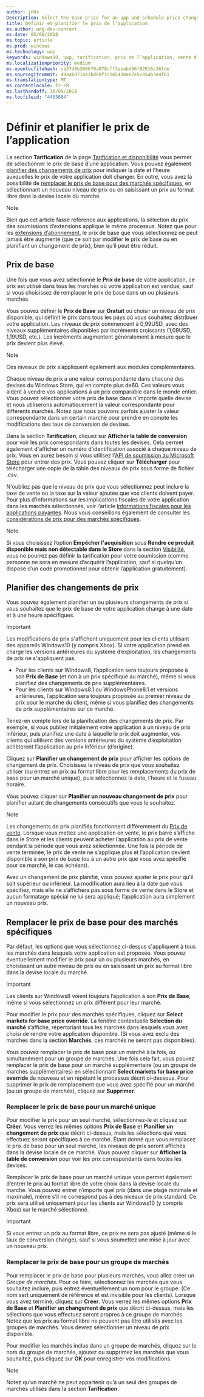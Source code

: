 ```yaml
---
author: jnHs
Description: Select the base price for an app and schedule price changes. You can also customize these options for specific markets.
title: Définir et planifier le prix de l’application
ms.author: wdg-dev-content
ms.date: 05/08/2018
ms.topic: article
ms.prod: windows
ms.technology: uwp
keywords: windows10, uwp, tarification, prix de l’application, vente d’applications, modification de prix, prix personnalisé, prix, tarif, coût, remplacer le prix de base, prix au format libre, format libre
ms.localizationpriority: medium
ms.openlocfilehash: ca37d0b360679a878cff3aeabd96f82016c36fde
ms.sourcegitcommit: 49aab071aa2bd88f1c165438ee7e5c854b3e4f61
ms.translationtype: MT
ms.contentlocale: fr-FR
ms.lasthandoff: 10/09/2018
ms.locfileid: "4465664"
---
```

# <a name="set-and-schedule-app-pricing"></a>Définir et planifier le prix de l’application

La section **Tarification** de la page [Tarification et disponibilité](set-app-pricing-and-availability.md) vous permet de sélectionner le prix de base d’une application. Vous pouvez également [planifier des changements de prix](#schedule-price-changes) pour indiquer la date et l’heure auxquelles le prix de votre application doit changer. En outre, vous avez la possibilité de [remplacer le prix de base pour des marchés spécifiques](#override-base-price-for-specific-markets), en sélectionnant un nouveau niveau de prix ou en saisissant un prix au format libre dans la devise locale du marché.

> [!NOTE]
> Bien que cet article fasse référence aux applications, la sélection du prix des soumissions d’extensions applique le même processus. Notez que pour les [extensions d’abonnement](../monetize/enable-subscription-add-ons-for-your-app.md), le prix de base que vous sélectionnez ne peut jamais être augmenté (que ce soit par modifier le prix de base ou en planifiant un changement de prix), bien qu’il peut être réduit.

## <a name="base-price"></a>Prix de base

Une fois que vous avez sélectionné le **Prix de base** de votre application, ce prix est utilisé dans tous les marchés où votre application est vendue, sauf si vous choisissez de remplacer le prix de base dans un ou plusieurs marchés.

Vous pouvez définir le **Prix de Base** sur **Gratuit** ou choisir un niveau de prix disponible, qui définit le prix dans tous les pays où vous souhaitez distribuer votre application. Les niveaux de prix commencent à 0,99USD, avec des niveaux supplémentaires disponibles par incréments croissants (1,09USD, 1,19USD, etc.). Les incréments augmentent généralement à mesure que le prix devient plus élevé. 

> [!NOTE]
> Ces niveaux de prix s’appliquent également aux modules complémentaires. 

Chaque niveau de prix a une valeur correspondante dans chacune des devises du Windows Store, qui en compte plus de60. Ces valeurs vous aident à vendre vos applications à un prix comparable dans le monde entier. Vous pouvez sélectionner votre prix de base dans n’importe quelle devise et nous utiliserons automatiquement la valeur correspondante pour différents marchés. Notez que nous pouvons parfois ajuster la valeur correspondante dans un certain marché pour prendre en compte les modifications des taux de conversion de devises.

Dans la section **Tarification**, cliquez sur **Afficher la table de conversion** pour voir les prix correspondants dans toutes les devises. Cela permet également d'afficher un numéro d’identification associé à chaque niveau de prix. Vous en aurez besoin si vous utilisez l'[API de soumission au Microsoft Store](../monetize/manage-app-submissions.md#price-tiers) pour entrer des prix. Vous pouvez cliquer sur **Télécharger** pour télécharger une copie de la table des niveaux de prix sous forme de fichier .csv.

N'oubliez pas que le niveau de prix que vous sélectionnez peut inclure la taxe de vente ou la taxe sur la valeur ajoutée que vos clients doivent payer. Pour plus d’informations sur les implications fiscales de votre application dans les marchés sélectionnés, voir l’article [Informations fiscales pour les applications payantes](tax-details-for-paid-apps.md). Nous vous conseillons également de consulter les [considérations de prix pour des marchés spécifiques](define-pricing-and-market-selection.md#price-considerations-for-specific-markets).

> [!NOTE]
> Si vous choisissez l’option **Empêcher l'acquisition** sous **Rendre ce produit disponible mais non détectable dans le Store** dans la section [Visibilité](choose-visibility-options.md#discoverability), vous ne pourrez pas définir la tarification pour votre soumission (comme personne ne sera en mesure d’acquérir l’application, sauf si quelqu’un dispose d’un code promotionnel pour obtenir l’application gratuitement).

## <a name="schedule-price-changes"></a>Planifier des changements de prix

Vous pouvez également planifier un ou plusieurs changements de prix si vous souhaitez que le prix de base de votre application change à une date et à une heure spécifiques. 

> [!IMPORTANT]
> Les modifications de prix s'affichent uniquement pour les clients utilisant des appareils Windows10 (y compris Xbox). Si votre application prend en charge les versions antérieures du système d’exploitation, les changements de prix ne s'appliquent pas. 
>
> - Pour les clients sur Windows8, l’application sera toujours proposée à son **Prix de Base** (et non à un prix spécifique au marché), même si vous planifiez des changements de prix supplémentaires. 
> - Pour les clients sur Windows8.1 ou WindowsPhone8.1 et versions antérieures, l’application sera toujours proposée au premier niveau de prix pour le marché du client, même si vous planifiez des changements de prix supplémentaires sur ce marché.
> 
> Tenez-en compte lors de la planification des changements de prix. Par exemple, si vous publiez initialement votre application à un niveau de prix inférieur, puis planifiez une date à laquelle le prix doit augmenter, vos clients qui utilisent des versions antérieures du système d’exploitation achèteront l’application au prix inférieur (d’origine).

Cliquez sur **Planifier un changement de prix** pour afficher les options de changement de prix. Choisissez le niveau de prix que vous souhaitez utiliser (ou entrez un prix au format libre pour les remplacements du prix de base pour un marché unique), puis sélectionnez la date, l’heure et le fuseau horaire.

Vous pouvez cliquer sur **Planifier un nouveau changement de prix** pour planifier autant de changements consécutifs que vous le souhaitez.

> [!NOTE]
> Les changements de prix planifiés fonctionnent différemment du [Prix de vente](put-apps-and-add-ons-on-sale.md). Lorsque vous mettez une application en vente, le prix barré s’affiche dans le Store et les clients peuvent acheter l’application au prix de vente pendant la période que vous avez sélectionnée. Une fois la période de vente terminée, le prix de vente ne s’applique plus et l’application devient disponible à son prix de base (ou à un autre prix que vous avez spécifié pour ce marché, le cas échéant).
>
> Avec un changement de prix planifié, vous pouvez ajuster le prix pour qu'il soit supérieur ou inférieur. La modification aura lieu à la date que vous spécifiez, mais elle ne s’affichera pas sous forme de vente dans le Store et aucun formatage spécial ne lui sera appliqué; l’application aura simplement un nouveau prix. 


## <a name="override-base-price-for-specific-markets"></a>Remplacer le prix de base pour des marchés spécifiques

Par défaut, les options que vous sélectionnez ci-dessus s'appliquent à tous les marchés dans lesquels votre application est proposée. Vous pouvez éventuellement modifier le prix pour un ou plusieurs marchés, en choisissant un autre niveau de prix ou en saisissant un prix au format libre dans la devise locale du marché.

> [!IMPORTANT]
> Les clients sur Windows8 voient toujours l’application à son **Prix de Base**, même si vous sélectionnez un prix différent pour leur marché.

Pour modifier le prix pour des marchés spécifiques, cliquez sur **Select markets for base price override**. La fenêtre contextuelle **Sélection du marché** s’affiche, répertoriant tous les marchés dans lesquels vous avez choisi de rendre votre application disponible. (Si vous avez exclu des marchés dans la section **Marchés**, ces marchés ne seront pas disponibles). 

Vous pouvez remplacer le prix de base pour un marché à la fois, ou simultanément pour un groupe de marchés. Une fois cela fait, vous pouvez remplacer le prix de base pour un marché supplémentaire (ou un groupe de marchés supplémentaires) en sélectionnant **Select markets for base price override** de nouveau et en répétant le processus décrit ci-dessous. Pour supprimer le prix de remplacement que vous avez spécifié pour un marché (ou un groupe de marchés), cliquez sur **Supprimer**.


### <a name="override-the-base-price-for-a-single-market"></a>Remplacer le prix de base pour un marché unique

Pour modifier le prix pour un seul marché, sélectionnez-le et cliquez sur **Créer**. Vous verrez les mêmes options **Prix de Base** et **Planifier un changement de prix** que décrit ci-dessus, mais les sélections que vous effectuez seront spécifiques à ce marché. Étant donné que vous remplacez le prix de base pour un seul marché, les niveaux de prix seront affichés dans la devise locale de ce marché. Vous pouvez cliquer sur **Afficher la table de conversion** pour voir les prix correspondants dans toutes les devises. 

Remplacer le prix de base pour un marché unique vous permet également d’entrer le prix au format libre de votre choix dans la devise locale du marché. Vous pouvez entrer n’importe quel prix (dans une plage minimale et maximale), même s’il ne correspond pas à des niveaux de prix standard. Ce prix sera utilisé uniquement pour les clients sur Windows10 (y compris Xbox) sur le marché sélectionné. 

> [!IMPORTANT]
> Si vous entrez un prix au format libre, ce prix ne sera pas ajusté (même si le taux de conversion change), sauf si vous soumettez une mise à jour avec un nouveau prix. 

### <a name="override-the-base-price-for-a-market-group"></a>Remplacer le prix de base pour un groupe de marchés

Pour remplacer le prix de base pour plusieurs marchés, vous allez créer un *Groupe de marchés*. Pour ce faire, sélectionnez les marchés que vous souhaitez inclure, puis entrez éventuellement un nom pour le groupe. (Ce nom sert uniquement de référence et est invisible pour les clients). Lorsque vous avez terminé, cliquez sur **Créer**. Vous verrez les mêmes options **Prix de Base** et **Planifier un changement de prix** que décrit ci-dessus, mais les sélections que vous effectuez seront propres à ce groupe de marchés. Notez que les prix au format libre ne peuvent pas être utilisés avec les groupes de marchés. Vous devrez sélectionner un niveau de prix disponible.

Pour modifier les marchés inclus dans un groupe de marchés, cliquez sur le nom du groupe de marchés, ajoutez ou supprimez les marchés que vous souhaitez, puis cliquez sur **OK** pour enregistrer vos modifications. 

> [!NOTE]
> Notez qu’un marché ne peut appartenir qu’à un seul des groupes de marchés utilisés dans la section **Tarification**.





